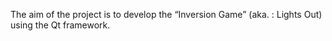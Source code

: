 The aim of the project is to develop the “Inversion Game” (aka. : Lights Out) using the Qt framework.
